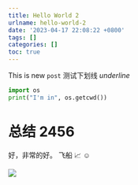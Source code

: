 ```yaml
---
title: Hello World 2
urlname: hello-world-2
date: '2023-04-17 22:08:22 +0800'
tags: []
categories: []
toc: true
---
```


This is new `post`
测试下划线 _underline_

```python
import os
print("I'm in", os.getcwd())
```

# 总结 2456

好，非常的好。
飞船 📈 ☺

![](/images/yuque/FnrmR43hkxwc847WRiAaIWim_TCO.jpeg)
